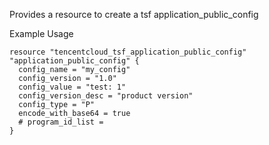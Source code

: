 Provides a resource to create a tsf application_public_config

Example Usage

```hcl
resource "tencentcloud_tsf_application_public_config" "application_public_config" {
  config_name = "my_config"
  config_version = "1.0"
  config_value = "test: 1"
  config_version_desc = "product version"
  config_type = "P"
  encode_with_base64 = true
  # program_id_list =
}
```